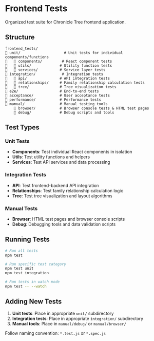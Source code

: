 # Frontend Tests

Organized test suite for Chronicle Tree frontend application.

## Structure

```
frontend_tests/
   unit/                    # Unit tests for individual components/functions
      components/         # React component tests
      utils/             # Utility function tests  
      services/          # Service layer tests
   integration/            # Integration tests
      api/               # API integration tests
      relationships/     # Family relationship calculation tests
      tree/              # Tree visualization tests
   e2e/                   # End-to-end tests
   acceptance/            # User acceptance tests
   performance/           # Performance tests
   manual/                # Manual testing tools
       browser/           # Browser console tests & HTML test pages
       debug/             # Debug scripts and tools
```

## Test Types

### Unit Tests
- **Components**: Test individual React components in isolation
- **Utils**: Test utility functions and helpers
- **Services**: Test API services and data processing

### Integration Tests
- **API**: Test frontend-backend API integration
- **Relationships**: Test family relationship calculation logic
- **Tree**: Test tree visualization and layout algorithms

### Manual Tests
- **Browser**: HTML test pages and browser console scripts
- **Debug**: Debugging tools and data validation scripts

## Running Tests

```bash
# Run all tests
npm test

# Run specific test category
npm test unit
npm test integration

# Run tests in watch mode
npm test -- --watch
```

## Adding New Tests

1. **Unit tests**: Place in appropriate `unit/` subdirectory
2. **Integration tests**: Place in appropriate `integration/` subdirectory  
3. **Manual tools**: Place in `manual/debug/` or `manual/browser/`

Follow naming convention: `*.test.js` or `*.spec.js`